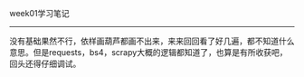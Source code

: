 week01学习笔记

---

没有基础果然不行，依样画葫芦都画不出来，来来回回看了好几遍，都不知道什么意思。但是requests，bs4，scrapy大概的逻辑都知道了，也算是有所收获吧，回头还得仔细调试。